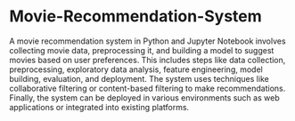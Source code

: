 # Movie-Recommendation-System
A movie recommendation system in Python and Jupyter Notebook involves collecting movie data, preprocessing it, and building a model to suggest movies based on user preferences. This includes steps like data collection, preprocessing, exploratory data analysis, feature engineering, model building, evaluation, and deployment. The system uses techniques like collaborative filtering or content-based filtering to make recommendations. Finally, the system can be deployed in various environments such as web applications or integrated into existing platforms.

